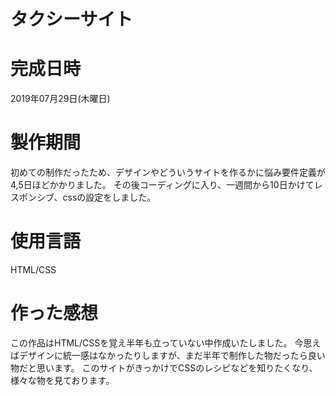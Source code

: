 # タクシーサイト

# 完成日時
2019年07月29日(木曜日)
# 製作期間
初めての制作だったため、デザインやどういうサイトを作るかに悩み要件定義が4,5日ほどかかりました。
その後コーディングに入り、一週間から10日かけてレスポンシブ、cssの設定をしました。
# 使用言語
HTML/CSS
# 作った感想
この作品はHTML/CSSを覚え半年も立っていない中作成いたしました。
今思えばデザインに統一感はなかったりしますが、まだ半年で制作した物だったら良い物だと思います。
このサイトがきっかけでCSSのレシピなどを知りたくなり、様々な物を見ております。
